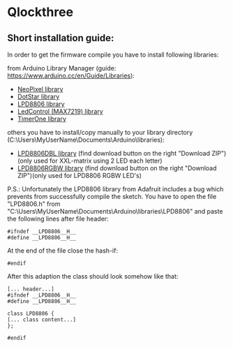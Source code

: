 # Qlockthree

## Short installation guide:

In order to get the firmware compile you have to install following libraries:

from Arduino Library Manager (guide: https://www.arduino.cc/en/Guide/Libraries):
* [NeoPixel library](https://github.com/adafruit/Adafruit_NeoPixel)
* [DotStar library](https://github.com/adafruit/Adafruit_DotStar)
* [LPD8806 library](https://github.com/adafruit/LPD8806)
* [LedControl (MAX7219) library](https://github.com/wayoda/LedControl)
* [TimerOne library](https://github.com/PaulStoffregen/TimerOne)

others you have to install/copy manually to your library directory (C:\Users\MyUserName\Documents\Arduino\libraries\):
* [LPD8806DBL library](https://github.com/bracci/LPD8806DBL) (find download button on the right "Download ZIP")(only used for XXL-matrix using 2 LED each letter)
* [LPD8806RGBW library](https://github.com/bracci/LPD8806DBL) (find download button on the right "Download ZIP")(only used for LPD8806 RGBW LED's)

P.S.: Unfortunately the LPD8806 library from Adafruit includes a bug which prevents from successfully compile the sketch.
You have to open the file "LPD8806.h" from "C:\Users\MyUserName\Documents\Arduino\libraries\LPD8806" and paste the following lines after file header:

```
#ifndef __LPD8806__H__
#define __LPD8806__H__
```

At the end of the file close the hash-if:
```
#endif
```

After this adaption the class should look somehow like that:
```
[... header...]
#ifndef __LPD8806__H__
#define __LPD8806__H__

class LPD8806 {
[... class content...]
};

#endif
```

